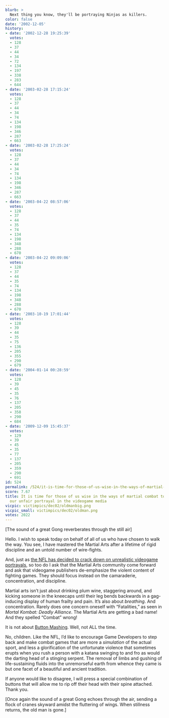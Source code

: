 ```yaml
---
blurb: >
  Next thing you know, they'll be portraying Ninjas as killers.
color: false
date: '2002-12-05'
history:
- date: '2002-12-28 19:25:39'
  votes:
  - 128
  - 37
  - 44
  - 34
  - 72
  - 134
  - 197
  - 338
  - 283
  - 644
- date: '2003-02-28 17:15:24'
  votes:
  - 128
  - 37
  - 44
  - 34
  - 74
  - 134
  - 198
  - 346
  - 287
  - 663
- date: '2003-02-28 17:25:24'
  votes:
  - 128
  - 37
  - 44
  - 34
  - 74
  - 134
  - 198
  - 346
  - 287
  - 663
- date: '2003-04-22 08:57:06'
  votes:
  - 128
  - 37
  - 44
  - 35
  - 74
  - 134
  - 198
  - 348
  - 288
  - 670
- date: '2003-04-22 09:09:06'
  votes:
  - 128
  - 37
  - 44
  - 35
  - 74
  - 134
  - 198
  - 348
  - 288
  - 670
- date: '2003-10-19 17:01:44'
  votes:
  - 128
  - 39
  - 44
  - 35
  - 75
  - 136
  - 205
  - 355
  - 290
  - 679
- date: '2004-01-14 00:28:59'
  votes:
  - 128
  - 39
  - 45
  - 35
  - 76
  - 137
  - 205
  - 358
  - 290
  - 684
- date: '2009-12-09 15:45:37'
  votes:
  - 129
  - 39
  - 45
  - 35
  - 77
  - 137
  - 205
  - 359
  - 290
  - 691
id: 524
permalink: /524/it-is-time-for-those-of-us-wise-in-the-ways-of-martial-combat-to-stand-against-our-unfair-portrayal-in-the-videogame-media/
score: 7.67
title: It is time for those of us wise in the ways of martial combat to stand against
  our unfair portrayal in the videogame media
vicpic: victimpics/dec02/oldmanbig.png
vicpic_small: victimpics/dec02/oldman.png
votes: 2022
---
```


\[The sound of a great Gong reverberates through the still air\]

Hello. I wish to speak today on behalf of all of us who have chosen to
walk the way. You see, I have mastered the Martial Arts after a lifetime
of rigid discipline and an untold number of wire-fights.

And, just as [the NFL has decided to crack down on unrealistic videogame
portrayals](https://web.archive.org/web/20021205000000/http://gamespy.com/bizbuzz/december02/bizbuzz44/),
so too do I ask that the Martial Arts community come forward and ask
that videogame publishers de-emphasize the violent content of fighting
games. They should focus instead on the camaraderie, concentration, and
discipline.

Martial arts isn’t just about drinking plum wine, staggering around, and
kicking someone in the kneecaps until their leg bends backwards in a
gag-inducing display of human frailty and pain. It’s also about
*breathing*. And concentration. Rarely does one concern oneself with
“Fatalities,” as seen in *Mortal Kombat: Deadly Alliance*. The Martial
Arts are getting a bad name! And they spelled “Combat” wrong!

It is not about [Button Mashing](@/victim/518.md). Well, not ALL the
time.

No, children. Like the NFL, I’d like to encourage Game Developers to
step back and make combat games that are more a *simulation* of the
actual sport, and less a glorification of the unfortunate violence that
sometimes erupts when you rush a person with a katana swinging to and
fro as would the darting head of a stinging serpent. The removal of
limbs and gushing of life-sustaining fluids into the unremorseful earth
from whence they came is but one facet of a beautiful and ancient
tradition.

If anyone would like to disagree, I will press a special combination of
buttons that will allow me to rip off their head with their spine
attached. Thank you.

\[Once again the sound of a great Gong echoes through the air, sending a
flock of cranes skyward amidst the fluttering of wings. When stillness
returns, the old man is gone.\]